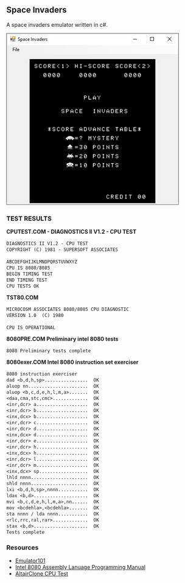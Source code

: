 ## Space Invaders
A space invaders emulator written in c#. 

![enter image description here](https://github.com/Miguelito79/SpaceInvaders/blob/master/Images/screenshot.jpg)

 ### TEST RESULTS

 **CPUTEST.COM - DIAGNOSTICS II V1.2 - CPU TEST** 

    DIAGNOSTICS II V1.2 - CPU TEST
    COPYRIGHT (C) 1981 - SUPERSOFT ASSOCIATES

    ABCDEFGHIJKLMNOPQRSTUVWXYZ
    CPU IS 8080/8085
    BEGIN TIMING TEST
    END TIMING TEST
    CPU TESTS OK  

**TST80.COM**

    MICROCOSM ASSOCIATES 8080/8085 CPU DIAGNOSTIC
    VERSION 1.0  (C) 1980

    CPU IS OPERATIONAL

**8080PRE.COM Preliminary intel 8080 tests**

    8080 Preliminary tests complete
    
**8080exer.COM Intel 8080 instruction set exerciser**

    8080 instruction exerciser
    dad <b,d,h,sp>................  OK
    aluop nn......................  OK
    aluop <b,c,d,e,h,l,m,a>.......  OK
    <daa,cma,stc,cmc>.............  OK
    <inr,dcr> a...................  OK
    <inr,dcr> b...................  OK
    <inx,dcx> b...................  OK
    <inr,dcr> c...................  OK
    <inr,dcr> d...................  OK
    <inx,dcx> d...................  OK
    <inr,dcr> e...................  OK
    <inr,dcr> h...................  OK
    <inx,dcx> h...................  OK
    <inr,dcr> l...................  OK
    <inr,dcr> m...................  OK
    <inx,dcx> sp..................  OK
    lhld nnnn.....................  OK
    shld nnnn.....................  OK
    lxi <b,d,h,sp>,nnnn...........  OK
    ldax <b,d>....................  OK
    mvi <b,c,d,e,h,l,m,a>,nn......  OK
    mov <bcdehla>,<bcdehla>.......  OK
    sta nnnn / lda nnnn...........  OK
    <rlc,rrc,ral,rar>.............  OK
    stax <b,d>....................  OK
    Tests complete

### Resources

 - [Emulator101](http://emulator101.com/)
 - [Intel 8080 Assembly Lanuage Programming Manual](https://altairclone.com/downloads/manuals/8080%20Programmers%20Manual.pdf)
 - [AltairClone CPU Test](https://altairclone.com/downloads/cpu_tests/)
 
